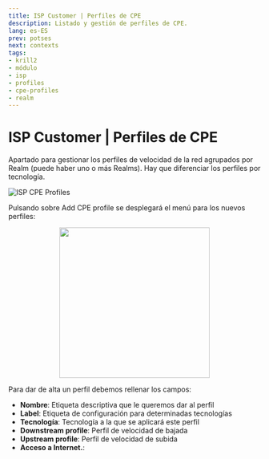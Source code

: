 ```yaml
---
title: ISP Customer | Perfiles de CPE
description: Listado y gestión de perfiles de CPE.
lang: es-ES
prev: potses
next: contexts
tags:
- krill2
- módulo
- isp
- profiles
- cpe-profiles
- realm
---
```

# ISP Customer | Perfiles de CPE

Apartado para gestionar los perfiles de velocidad de la red agrupados por Realm (puede haber uno o más Realms). Hay que diferenciar los perfiles por tecnología.

![ISP CPE Profiles](/img/krill2/isp-customer/0301.png)

Pulsando sobre Add CPE profile se desplegará el menú para los nuevos perfiles:

<p align="center"><img src="/img/krill2/isp-customer/0302.png" width="300"></p>

Para dar de alta un perfil debemos rellenar los campos:

- **Nombre**: Etiqueta descriptiva que le queremos dar al perfil
- **Label**: Etiqueta de configuración para determinadas tecnologías 
- **Tecnología**: Tecnología a la que se aplicará este perfil 
- **Downstream profile**: Perfil de velocidad de bajada
- **Upstream profile**: Perfil de velocidad de subida
- **Acceso a Internet.**: 
